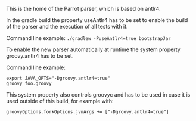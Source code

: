 This is the home of the Parrot parser, which is based on antlr4.

In the gradle build the property useAntlr4 has to be set to enable the build of the parser and the execution of all tests with it.

Command line example:
`./gradlew -PuseAntlr4=true bootstrapJar`

To enable the new parser automatically at runtime the system property groovy.antlr4 has to be set.

Command line example:
```
export JAVA_OPTS="-Dgroovy.antlr4=true"
groovy foo.groovy
```

This system property also controls groovyc and has to be used in case it is used outside of this build, for example with:

`groovyOptions.forkOptions.jvmArgs += ["-Dgroovy.antlr4=true"]`
